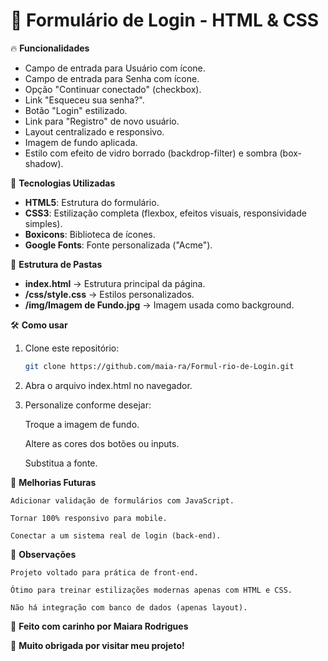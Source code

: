 # 📄 Formulário de Login - HTML & CSS

🔥 **Funcionalidades**

- Campo de entrada para Usuário com ícone.
- Campo de entrada para Senha com ícone.
- Opção "Continuar conectado" (checkbox).
- Link "Esqueceu sua senha?".
- Botão "Login" estilizado.
- Link para "Registro" de novo usuário.
- Layout centralizado e responsivo.
- Imagem de fundo aplicada.
- Estilo com efeito de vidro borrado (backdrop-filter) e sombra (box-shadow).

🎨 **Tecnologias Utilizadas**

- **HTML5**: Estrutura do formulário.
- **CSS3**: Estilização completa (flexbox, efeitos visuais, responsividade simples).
- **Boxicons**: Biblioteca de ícones.
- **Google Fonts**: Fonte personalizada ("Acme").

📂 **Estrutura de Pastas**

- **index.html** → Estrutura principal da página.
- **/css/style.css** → Estilos personalizados.
- **/img/Imagem de Fundo.jpg** → Imagem usada como background.

🛠️ **Como usar**

1. Clone este repositório:
   ```bash
   git clone https://github.com/maia-ra/Formul-rio-de-Login.git

2. Abra o arquivo index.html no navegador.

3. Personalize conforme desejar:

    Troque a imagem de fundo.

    Altere as cores dos botões ou inputs.

    Substitua a fonte.

🚀 **Melhorias Futuras**

    Adicionar validação de formulários com JavaScript.

    Tornar 100% responsivo para mobile.

    Conectar a um sistema real de login (back-end).

📌 **Observações**

    Projeto voltado para prática de front-end.

    Ótimo para treinar estilizações modernas apenas com HTML e CSS.

    Não há integração com banco de dados (apenas layout).

💖 **Feito com carinho por Maiara Rodrigues**


🌟 **Muito obrigada por visitar meu projeto!**
